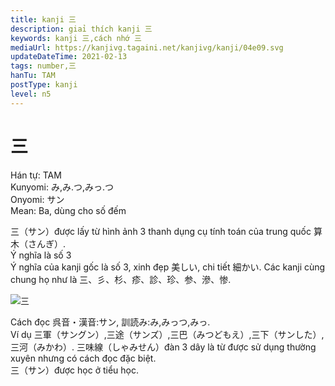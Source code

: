 ```yaml
---
title: kanji 三
description: giaỉ thích kanji 三
keywords: kanji 三,cách nhớ 三
mediaUrl: https://kanjivg.tagaini.net/kanjivg/kanji/04e09.svg
updateDateTime: 2021-02-13
tags: number,三
hanTu: TAM
postType: kanji
level: n5
---
```


# 三
Hán tự: TAM  
Kunyomi: み,み.つ,みっ.つ  
Onyomi: サン  
Mean: Ba, dùng cho số đếm

三（サン）được lấy từ hình ảnh 3 thanh dụng cụ tính toán của trung quốc 算木（さんぎ）.  
Ý nghĩa là số 3  
Ý nghĩa của kanji gốc là số 3, xinh đẹp 美しい, chi tiết 細かい. Các kanji cùng chung họ như là 三、彡、杉、疹、診、珍、参、滲、惨.

![三](https://huusennarare.cocolog-nifty.com/blog/images/2016/08/11/photo_12.jpg "三")

Cách đọc 呉音・漢音:サン, 訓読み:み,みっつ,みっ.  
Ví dụ 三軍（サングン）,三途（サンズ）,三巴（みつどもえ）,三下（サンした）,三河（みかわ）. 三味線（しゃみせん）đàn 3 dây là từ được sử dụng thường xuyên nhưng có cách đọc đặc biệt.  
三（サン）được học ở tiểu học.
